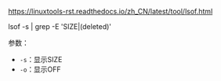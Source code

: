 https://linuxtools-rst.readthedocs.io/zh_CN/latest/tool/lsof.html

lsof -s | grep -E 'SIZE|(deleted)'

参数：
- `-s`：显示SIZE
- `-o`：显示OFF
